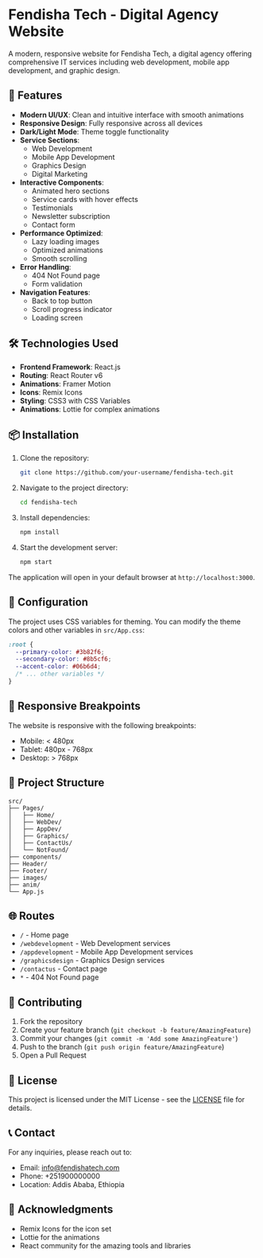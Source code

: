 # Fendisha Tech - Digital Agency Website

A modern, responsive website for Fendisha Tech, a digital agency offering comprehensive IT services including web development, mobile app development, and graphic design.

## 🚀 Features

- **Modern UI/UX**: Clean and intuitive interface with smooth animations
- **Responsive Design**: Fully responsive across all devices
- **Dark/Light Mode**: Theme toggle functionality
- **Service Sections**:
  - Web Development
  - Mobile App Development
  - Graphics Design
  - Digital Marketing
- **Interactive Components**:
  - Animated hero sections
  - Service cards with hover effects
  - Testimonials
  - Newsletter subscription
  - Contact form
- **Performance Optimized**:
  - Lazy loading images
  - Optimized animations
  - Smooth scrolling
- **Error Handling**:
  - 404 Not Found page
  - Form validation
- **Navigation Features**:
  - Back to top button
  - Scroll progress indicator
  - Loading screen

## 🛠️ Technologies Used

- **Frontend Framework**: React.js
- **Routing**: React Router v6
- **Animations**: Framer Motion
- **Icons**: Remix Icons
- **Styling**: CSS3 with CSS Variables
- **Animations**: Lottie for complex animations

## 📦 Installation

1. Clone the repository:
   ```bash
   git clone https://github.com/your-username/fendisha-tech.git
   ```

2. Navigate to the project directory:
   ```bash
   cd fendisha-tech
   ```

3. Install dependencies:
   ```bash
   npm install
   ```

4. Start the development server:
   ```bash
   npm start
   ```

The application will open in your default browser at `http://localhost:3000`.

## 🔧 Configuration

The project uses CSS variables for theming. You can modify the theme colors and other variables in `src/App.css`:

```css
:root {
  --primary-color: #3b82f6;
  --secondary-color: #8b5cf6;
  --accent-color: #06b6d4;
  /* ... other variables */
}
```

## 📱 Responsive Breakpoints

The website is responsive with the following breakpoints:

- Mobile: < 480px
- Tablet: 480px - 768px
- Desktop: > 768px

## 📂 Project Structure

```
src/
├── Pages/
│   ├── Home/
│   ├── WebDev/
│   ├── AppDev/
│   ├── Graphics/
│   ├── ContactUs/
│   └── NotFound/
├── components/
├── Header/
├── Footer/
├── images/
├── anim/
└── App.js
```

## 🌐 Routes

- `/` - Home page
- `/webdevelopment` - Web Development services
- `/appdevelopment` - Mobile App Development services
- `/graphicsdesign` - Graphics Design services
- `/contactus` - Contact page
- `*` - 404 Not Found page

## 🤝 Contributing

1. Fork the repository
2. Create your feature branch (`git checkout -b feature/AmazingFeature`)
3. Commit your changes (`git commit -m 'Add some AmazingFeature'`)
4. Push to the branch (`git push origin feature/AmazingFeature`)
5. Open a Pull Request

## 📄 License

This project is licensed under the MIT License - see the [LICENSE](LICENSE) file for details.

## 📞 Contact

For any inquiries, please reach out to:
- Email: info@fendishatech.com
- Phone: +251900000000
- Location: Addis Ababa, Ethiopia

## 🙏 Acknowledgments

- Remix Icons for the icon set
- Lottie for the animations
- React community for the amazing tools and libraries 